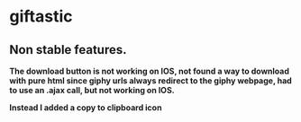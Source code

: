# giftastic

## Non stable features. 

**The download button is not working on IOS, not found a way to download with pure html since giphy urls always redirect to the giphy webpage, had to use an .ajax call, but not working on IOS.** 

**Instead I added a copy to clipboard icon**